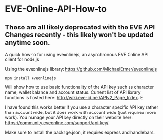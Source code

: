 # EVE-Online-API-How-to

## These are all likely deprecated with the EVE API Changes recently - this likely won't be updated anytime soon.

A quick how-to for using eveonlinejs, an asynchronous EVE Online API client for node.js


Using the eveonlinejs library: https://github.com/MichaelErmer/eveonlinejs

    npm install eveonlinejs

Will show how to use basic functionality of the API key such as character name, wallet balance and account status. Current list of API library functions is hosted here: http://wiki.eve-id.net/APIv2_Page_Index.  E

I have found this works better if you use a character specific API key rather than account wide, but it does work with account wide (just requires more work).  You manage your API key directly on their website here: https://community.eveonline.com/support/api-key/

Make sure to install the package.json, it requires express and handlebars.
